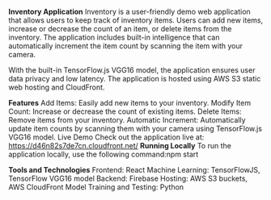 **Inventory Application**
Inventory is a user-friendly demo web application that allows users to keep track of inventory items. Users can add new items, increase or decrease the count of an item, or delete items from the inventory. The application includes built-in intelligence that can automatically increment the item count by scanning the item with your camera.

With the built-in TensorFlow.js VGG16 model, the application ensures user data privacy and low latency. The application is hosted using AWS S3 static web hosting and CloudFront.

**Features**
Add Items: Easily add new items to your inventory.
Modify Item Count: Increase or decrease the count of existing items.
Delete Items: Remove items from your inventory.
Automatic Increment: Automatically update item counts by scanning them with your camera using TensorFlow.js VGG16 model.
Live Demo
Check out the application live at: https://d46n82s7de7cn.cloudfront.net/
**Running Locally**
To run the application locally, use the following command:npm start

**Tools and Technologies**
Frontend: React
Machine Learning: TensorFlowJS, TensorFlow VGG16 model
Backend: Firebase
Hosting: AWS S3 buckets, AWS CloudFront
Model Training and Testing: Python

